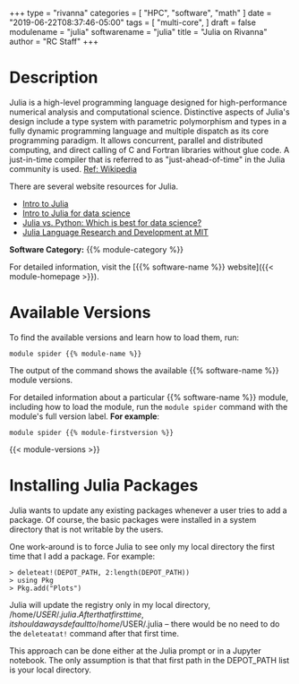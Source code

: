 +++
type = "rivanna"
categories = [
  "HPC",
  "software",
  "math"
]
date = "2019-06-22T08:37:46-05:00"
tags = [
  "multi-core",
]
draft = false
modulename = "julia"
softwarename = "julia"
title = "Julia on Rivanna"
author = "RC Staff"
+++

# Description
Julia is a high-level programming language designed for high-performance numerical analysis and computational science. Distinctive aspects of Julia's design include a type system with parametric polymorphism and types in a fully dynamic programming language and multiple dispatch as its core programming paradigm. It allows concurrent, parallel and distributed computing, and direct calling of C and Fortran libraries without glue code. A just-in-time compiler that is referred to as "just-ahead-of-time" in the Julia community is used. [Ref: Wikipedia](https://en.wikipedia.org/wiki/Julia_(programming_language))

There are several website resources for Julia.

* [Intro to Julia](https://www.youtube.com/watch?v=4igzy3bGVkQ)
* [Intro to Julia for data science](https://www.youtube.com/watch?v=SLE0vz85Rqo)
* [Julia vs. Python: Which is best for data science?](https://www.infoworld.com/article/3241107/julia-vs-python-which-is-best-for-data-science.html)
* [Julia Language Research and Development at MIT](https://julia.mit.edu/)


**Software Category:** {{% module-category %}}

For detailed information, visit the [{{% software-name %}} website]({{< module-homepage >}}).

# Available Versions
To find the available versions and learn how to load them, run:
```
module spider {{% module-name %}}
```

The output of the command shows the available {{% software-name %}} module versions.

For detailed information about a particular {{% software-name %}} module, including how to load the module, run the `module spider` command with the module's full version label. __For example__:
```
module spider {{% module-firstversion %}}
```

{{< module-versions >}}

# Installing Julia Packages

Julia wants to update any existing packages whenever a user tries to add a package. Of course, the basic packages were installed in a system directory that is not writable by the users.

One work-around is to force Julia to see only my local directory the first time that I add a package. For example:
```
> deleteat!(DEPOT_PATH, 2:length(DEPOT_PATH))
> using Pkg
> Pkg.add("Plots")
```
Julia will update the registry only in my local directory, /home/$USER/.julia. After that first time, it should aways default to /home/$USER/.julia – there would be no need to do the `deleteatat!` command after that first time.

This approach can be done either at the Julia prompt or in a Jupyter notebook. The only assumption is that that first path in the DEPOT_PATH list is your local directory.
